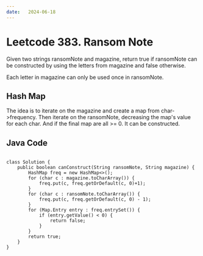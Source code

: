 ```yaml
---
date:   2024-06-18
---
```


# Leetcode 383. Ransom Note

Given two strings ransomNote and magazine, return true if ransomNote can be constructed by using the letters from magazine and false otherwise.

Each letter in magazine can only be used once in ransomNote.

## Hash Map
The idea is to iterate on the magazine and create a map from char->frequency. Then iterate on the ransomNote, decreasing the map's value for each char. And if the final map are all >= 0. It can be constructed.

## Java Code
<pre>
<code>
class Solution {
    public boolean canConstruct(String ransomNote, String magazine) {
        HashMap<Character, Integer> freq = new HashMap<>();
        for (char c : magazine.toCharArray()) {
            freq.put(c, freq.getOrDefault(c, 0)+1);
        }
        for (char c : ransomNote.toCharArray()) {
            freq.put(c, freq.getOrDefault(c, 0) - 1);
        }
        for (Map.Entry<Character, Integer> entry : freq.entrySet()) {
            if (entry.getValue() < 0) {
                return false;
            }
        }
        return true;
    }
}
</code>
</pre>